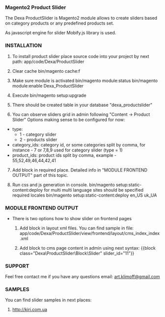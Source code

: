 ### Magento2 Product Slider
The Dexa ProductSlider is Magento2 module allows to create sliders based on
category products or any predefined products set.

As javascript engine for slider Mobify.js library is used.


### INSTALLATION
1. To install product slider place source code into your project by next path:
app/code/Dexa/ProductSlider

2. Clear cache
bin/magento cache:f

3. Make sure module is activated
bin/magento module:status
bin/magento module:enable Dexa_ProductSlider

4. Execute
bin/magento setup:upgrade

5. There should be created table in your database "dexa_productslider"

6. You can observe sliders grid in admin following "Content -> Product Slider"
Options making sense to be configured for now:
- type:
  * 1 - category slider
  * 2 - products slider
- category_ids:
  category id, or some categories split by comma, for instance - 7 or 7,8,9
  used for category slider (type = 1)
- product_ids:
  product ids split by comma, example - 55,52,49,46,44,42,41

7. Add block in required place. Detailed info in "MODULE FRONTEND OUTPUT" part of this topic.

8. Run css and js generation in console.
bin/magento setup:static-content:deploy
for multi multi language sites should be specified required locales
bin/magento setup:static-content:deploy en_US uk_UA

### MODULE FRONTEND OUTPUT
* There is two options how to show slider on frontend pages
    1. Add block in layout xml files.
    You can find sample in file: app/code/Dexa/ProductSlider/view/frontend/layout/cms_index_index.xml

    2. Add block to cms page content in admin using next syntax:
    {{block class="Dexa\ProductSlider\Block\Slider" slider_id="11"}}

### SUPPORT
Feel free contact me if you have any questions
email: art.klimoff@gmail.com

### SAMPLES
You can find slider samples in next places:
1. http://kiri.com.ua